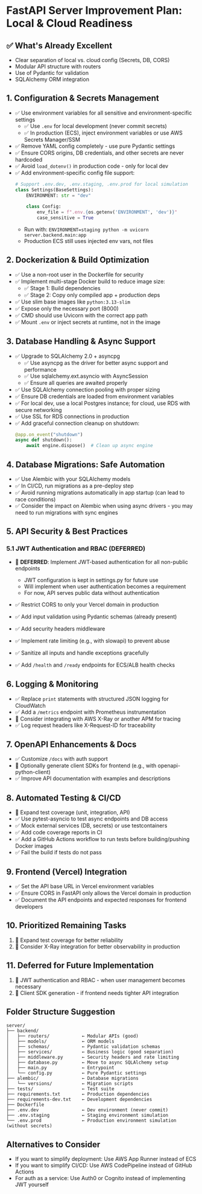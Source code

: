 # FastAPI Server Improvement Plan: Local & Cloud Readiness

## ✅ What's Already Excellent
- Clear separation of local vs. cloud config (Secrets, DB, CORS)
- Modular API structure with routers
- Use of Pydantic for validation
- SQLAlchemy ORM integration

## 1. Configuration & Secrets Management
- ✅ Use environment variables for all sensitive and environment-specific settings
  - ✅ Use `.env` for local development (never commit secrets)
  - ✅ In production (ECS), inject environment variables or use AWS Secrets Manager/SSM
- ✅ Remove YAML config completely - use pure Pydantic settings
- ✅ Ensure CORS origins, DB credentials, and other secrets are never hardcoded
- ✅ Avoid `load_dotenv()` in production code - only for local dev
- ✅ Add environment-specific config file support:
  ```python
  # Support .env.dev, .env.staging, .env.prod for local simulation
  class Settings(BaseSettings):
      ENVIRONMENT: str = "dev"
      
      class Config:
          env_file = f".env.{os.getenv('ENVIRONMENT', 'dev')}"
          case_sensitive = True
  ```
  - Run with: `ENVIRONMENT=staging python -m uvicorn server.backend.main:app`
  - Production ECS still uses injected env vars, not files

## 2. Dockerization & Build Optimization
- ✅ Use a non-root user in the Dockerfile for security
- ✅ Implement multi-stage Docker build to reduce image size:
  - ✅ Stage 1: Build dependencies
  - ✅ Stage 2: Copy only compiled app + production deps
- ✅ Use slim base images like `python:3.13-slim`
- ✅ Expose only the necessary port (8000)
- ✅ CMD should use Uvicorn with the correct app path
- ✅ Mount `.env` or inject secrets at runtime, not in the image

## 3. Database Handling & Async Support
- ✅ Upgrade to SQLAlchemy 2.0 + asyncpg
  - ✅ Use asyncpg as the driver for better async support and performance
  - ✅ Use sqlalchemy.ext.asyncio with AsyncSession
  - ✅ Ensure all queries are awaited properly
- ✅ Use SQLAlchemy connection pooling with proper sizing
- ✅ Ensure DB credentials are loaded from environment variables
- ✅ For local dev, use a local Postgres instance; for cloud, use RDS with secure networking
- ✅ Use SSL for RDS connections in production
- ✅ Add graceful connection cleanup on shutdown:
  ```python
  @app.on_event("shutdown")
  async def shutdown():
      await engine.dispose()  # Clean up async engine
  ```

## 4. Database Migrations: Safe Automation
- ✅ Use Alembic with your SQLAlchemy models
- ✅ In CI/CD, run migrations as a pre-deploy step
- ✅ Avoid running migrations automatically in app startup (can lead to race conditions)
- ✅ Consider the impact on Alembic when using async drivers - you may need to run migrations with sync engines

## 5. API Security & Best Practices

### 5.1 JWT Authentication and RBAC (DEFERRED)
- 🔄 **DEFERRED**: Implement JWT-based authentication for all non-public endpoints
  - JWT configuration is kept in settings.py for future use
  - Will implement when user authentication becomes a requirement
  - For now, API serves public data without authentication

- ✅ Restrict CORS to only your Vercel domain in production
- ✅ Add input validation using Pydantic schemas (already present)
- ✅ Add security headers middleware
- ✅ Implement rate limiting (e.g., with slowapi) to prevent abuse
- ✅ Sanitize all inputs and handle exceptions gracefully
- ✅ Add `/health` and `/ready` endpoints for ECS/ALB health checks

## 6. Logging & Monitoring
- ✅ Replace `print` statements with structured JSON logging for CloudWatch
- ✅ Add a `/metrics` endpoint with Prometheus instrumentation
- 🔄 Consider integrating with AWS X-Ray or another APM for tracing
- ✅ Log request headers like X-Request-ID for traceability

## 7. OpenAPI Enhancements & Docs
- ✅ Customize `/docs` with auth support
- 🔄 Optionally generate client SDKs for frontend (e.g., with openapi-python-client)
- ✅ Improve API documentation with examples and descriptions

## 8. Automated Testing & CI/CD
- 🔄 Expand test coverage (unit, integration, API)
- ✅ Use pytest-asyncio to test async endpoints and DB access
- ✅ Mock external services (DB, secrets) or use testcontainers
- ✅ Add code coverage reports in CI
- ✅ Add a GitHub Actions workflow to run tests before building/pushing Docker images
- ✅ Fail the build if tests do not pass

## 9. Frontend (Vercel) Integration
- ✅ Set the API base URL in Vercel environment variables
- ✅ Ensure CORS in FastAPI only allows the Vercel domain in production
- ✅ Document the API endpoints and expected responses for frontend developers

## 10. Prioritized Remaining Tasks
1. 🔄 Expand test coverage for better reliability
2. 🔄 Consider X-Ray integration for better observability in production

## 11. Deferred for Future Implementation
1. 🔄 JWT authentication and RBAC - when user management becomes necessary
2. 🔄 Client SDK generation - if frontend needs tighter API integration

## Folder Structure Suggestion
```
server/
├── backend/
│   ├── routers/            ← Modular APIs (good)
│   ├── models/             ← ORM models
│   ├── schemas/            ← Pydantic validation schemas
│   ├── services/           ← Business logic (good separation)
│   ├── middleware.py       ← Security headers and rate limiting
│   ├── database.py         ← Move to async SQLAlchemy setup
│   ├── main.py             ← Entrypoint
│   └── config.py           ← Pure Pydantic settings
├── alembic/                ← Database migrations
│   └── versions/           ← Migration scripts
├── tests/                  ← Test suite
├── requirements.txt        ← Production dependencies
├── requirements-dev.txt    ← Development dependencies
├── Dockerfile
├── .env.dev                ← Dev environment (never commit)
├── .env.staging            ← Staging environment simulation
└── .env.prod               ← Production environment simulation (without secrets)
```

## Alternatives to Consider
- If you want to simplify deployment: Use AWS App Runner instead of ECS
- If you want to simplify CI/CD: Use AWS CodePipeline instead of GitHub Actions
- For auth as a service: Use Auth0 or Cognito instead of implementing JWT yourself 
